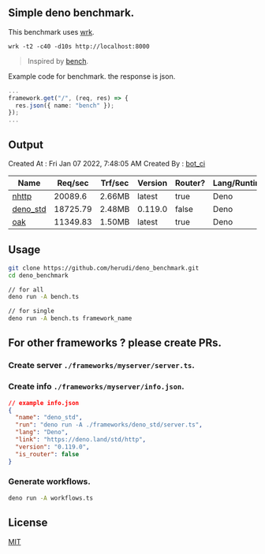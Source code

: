 ## Simple deno benchmark.
This benchmark uses [wrk](https://github.com/wg/wrk).

`wrk -t2 -c40 -d10s http://localhost:8000`

> Inspired by [bench](https://github.com/denosaurs/bench).

Example code for benchmark. the response is json.
```ts
...
framework.get("/", (req, res) => {
  res.json({ name: "bench" });
});
...
```

## Output
Created At : Fri Jan 07 2022, 7:48:05 AM
Created By : [bot_ci](https://github.com/herudi/deno_benchmarks/commits?author=github-actions%5Bbot%5D)

|Name|Req/sec|Trf/sec|Version|Router?|Lang/Runtime|
|----|----|----|----|----|----|
|[nhttp](https://github.com/nhttp/nhttp)|20089.6|2.66MB|latest|true|Deno|
|[deno_std](https://deno.land/std/http)|18725.79|2.48MB|0.119.0|false|Deno|
|[oak](https://github.com/oakserver/oak)|11349.83|1.50MB|latest|true|Deno|


## Usage
```bash
git clone https://github.com/herudi/deno_benchmark.git
cd deno_benchmark

// for all
deno run -A bench.ts

// for single
deno run -A bench.ts framework_name
```
## For other frameworks ? please create PRs.
### Create server `./frameworks/myserver/server.ts`.
### Create info `./frameworks/myserver/info.json`.
```json
// example info.json
{
  "name": "deno_std",
  "run": "deno run -A ./frameworks/deno_std/server.ts",
  "lang": "Deno",
  "link": "https://deno.land/std/http",
  "version": "0.119.0",
  "is_router": false
}
```
### Generate workflows.
```bash
deno run -A workflows.ts
```
## License

[MIT](LICENSE)

